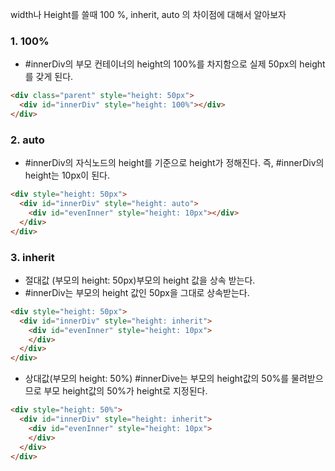 
width나 Height를 쓸때 100 %, inherit, auto 의 차이점에 대해서 알아보자 

### 1. 100%
 - #innerDiv의 부모 컨테이너의 height의 100%를 차지함으로 실제 50px의 height를 갖게 된다.

```html
<div class="parent" style="height: 50px"> 
  <div id="innerDiv" style="height: 100%"></div>
</div>
```

### 2. auto
- #innerDiv의 자식노드의 height를 기준으로 height가 정해진다. 즉, #innerDiv의 height는 10px이 된다.

```html
<div style="height: 50px">
  <div id="innerDiv" style="height: auto">
    <div id="evenInner" style="height: 10px"></div>
  </div>
</div>
```

### 3. inherit
- 절대값 (부모의 height: 50px)부모의 height 값을 상속 받는다.
- #innerDiv는 부모의 height 값인 50px을 그대로 상속받는다.
```html
<div style="height: 50px">
  <div id="innerDiv" style="height: inherit">
    <div id="evenInner" style="height: 10px"> 
    </div>
  </div> 
</div>
```

-  상대값(부모의 height: 50%) #innerDive는 부모의 height값의 50%를 물려받으므로 부모 height값의 50%가 height로 지정된다.
```html
<div style="height: 50%">
  <div id="innerDiv" style="height: inherit"> 
    <div id="evenInner" style="height: 10px"> 
    </div>
  </div>
</div>
```
